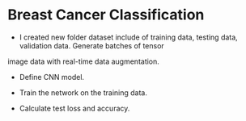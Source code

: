 # Breast Cancer Classification
 
 + I created new folder dataset include of training data, testing data, validation data. Generate batches of tensor 
 
 image data with real-time data augmentation. 
 
 + Define CNN model.
 
 + Train the network on the training data.
 
 + Calculate test loss and accuracy.
